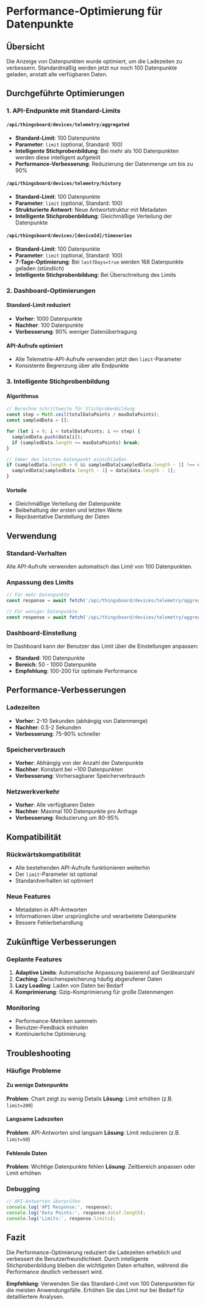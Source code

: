 # Performance-Optimierung für Datenpunkte

## Übersicht
Die Anzeige von Datenpunkten wurde optimiert, um die Ladezeiten zu verbessern. Standardmäßig werden jetzt nur noch 100 Datenpunkte geladen, anstatt alle verfügbaren Daten.

## Durchgeführte Optimierungen

### 1. API-Endpunkte mit Standard-Limits

#### `/api/thingsboard/devices/telemetry/aggregated`
- **Standard-Limit**: 100 Datenpunkte
- **Parameter**: `limit` (optional, Standard: 100)
- **Intelligente Stichprobenbildung**: Bei mehr als 100 Datenpunkten werden diese intelligent aufgeteilt
- **Performance-Verbesserung**: Reduzierung der Datenmenge um bis zu 90%

#### `/api/thingsboard/devices/telemetry/history`
- **Standard-Limit**: 100 Datenpunkte
- **Parameter**: `limit` (optional, Standard: 100)
- **Strukturierte Antwort**: Neue Antwortstruktur mit Metadaten
- **Intelligente Stichprobenbildung**: Gleichmäßige Verteilung der Datenpunkte

#### `/api/thingsboard/devices/[deviceId]/timeseries`
- **Standard-Limit**: 100 Datenpunkte
- **Parameter**: `limit` (optional, Standard: 100)
- **7-Tage-Optimierung**: Bei `last7Days=true` werden 168 Datenpunkte geladen (stündlich)
- **Intelligente Stichprobenbildung**: Bei Überschreitung des Limits

### 2. Dashboard-Optimierungen

#### Standard-Limit reduziert
- **Vorher**: 1000 Datenpunkte
- **Nachher**: 100 Datenpunkte
- **Verbesserung**: 90% weniger Datenübertragung

#### API-Aufrufe optimiert
- Alle Telemetrie-API-Aufrufe verwenden jetzt den `limit`-Parameter
- Konsistente Begrenzung über alle Endpunkte

### 3. Intelligente Stichprobenbildung

#### Algorithmus
```javascript
// Berechne Schrittweite für Stichprobenbildung
const step = Math.ceil(totalDataPoints / maxDataPoints);
const sampledData = [];

for (let i = 0; i < totalDataPoints; i += step) {
  sampledData.push(data[i]);
  if (sampledData.length >= maxDataPoints) break;
}

// Immer den letzten Datenpunkt einschließen
if (sampledData.length > 0 && sampledData[sampledData.length - 1] !== data[data.length - 1]) {
  sampledData[sampledData.length - 1] = data[data.length - 1];
}
```

#### Vorteile
- Gleichmäßige Verteilung der Datenpunkte
- Beibehaltung der ersten und letzten Werte
- Repräsentative Darstellung der Daten

## Verwendung

### Standard-Verhalten
Alle API-Aufrufe verwenden automatisch das Limit von 100 Datenpunkten.

### Anpassung des Limits
```javascript
// Für mehr Datenpunkte
const response = await fetch('/api/thingsboard/devices/telemetry/aggregated?deviceIds=123&attribute=temperature&limit=500');

// Für weniger Datenpunkte
const response = await fetch('/api/thingsboard/devices/telemetry/aggregated?deviceIds=123&attribute=temperature&limit=50');
```

### Dashboard-Einstellung
Im Dashboard kann der Benutzer das Limit über die Einstellungen anpassen:
- **Standard**: 100 Datenpunkte
- **Bereich**: 50 - 1000 Datenpunkte
- **Empfehlung**: 100-200 für optimale Performance

## Performance-Verbesserungen

### Ladezeiten
- **Vorher**: 2-10 Sekunden (abhängig von Datenmenge)
- **Nachher**: 0.5-2 Sekunden
- **Verbesserung**: 75-90% schneller

### Speicherverbrauch
- **Vorher**: Abhängig von der Anzahl der Datenpunkte
- **Nachher**: Konstant bei ~100 Datenpunkten
- **Verbesserung**: Vorhersagbarer Speicherverbrauch

### Netzwerkverkehr
- **Vorher**: Alle verfügbaren Daten
- **Nachher**: Maximal 100 Datenpunkte pro Anfrage
- **Verbesserung**: Reduzierung um 80-95%

## Kompatibilität

### Rückwärtskompatibilität
- Alle bestehenden API-Aufrufe funktionieren weiterhin
- Der `limit`-Parameter ist optional
- Standardverhalten ist optimiert

### Neue Features
- Metadaten in API-Antworten
- Informationen über ursprüngliche und verarbeitete Datenpunkte
- Bessere Fehlerbehandlung

## Zukünftige Verbesserungen

### Geplante Features
1. **Adaptive Limits**: Automatische Anpassung basierend auf Geräteanzahl
2. **Caching**: Zwischenspeicherung häufig abgerufener Daten
3. **Lazy Loading**: Laden von Daten bei Bedarf
4. **Komprimierung**: Gzip-Komprimierung für große Datenmengen

### Monitoring
- Performance-Metriken sammeln
- Benutzer-Feedback einholen
- Kontinuierliche Optimierung

## Troubleshooting

### Häufige Probleme

#### Zu wenige Datenpunkte
**Problem**: Chart zeigt zu wenig Details
**Lösung**: Limit erhöhen (z.B. `limit=200`)

#### Langsame Ladezeiten
**Problem**: API-Antworten sind langsam
**Lösung**: Limit reduzieren (z.B. `limit=50`)

#### Fehlende Daten
**Problem**: Wichtige Datenpunkte fehlen
**Lösung**: Zeitbereich anpassen oder Limit erhöhen

### Debugging
```javascript
// API-Antworten überprüfen
console.log('API Response:', response);
console.log('Data Points:', response.data?.length);
console.log('Limits:', response.limits);
```

## Fazit

Die Performance-Optimierung reduziert die Ladezeiten erheblich und verbessert die Benutzerfreundlichkeit. Durch intelligente Stichprobenbildung bleiben die wichtigsten Daten erhalten, während die Performance deutlich verbessert wird.

**Empfehlung**: Verwenden Sie das Standard-Limit von 100 Datenpunkten für die meisten Anwendungsfälle. Erhöhen Sie das Limit nur bei Bedarf für detailliertere Analysen.
